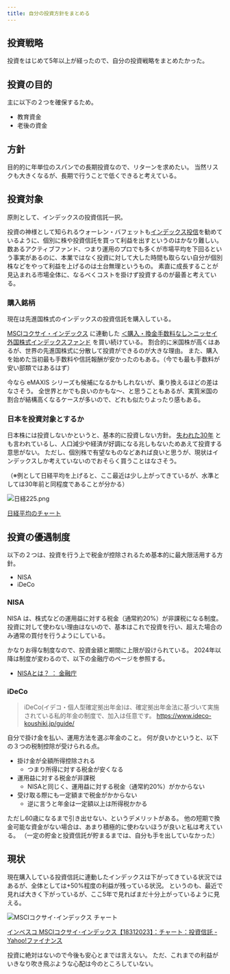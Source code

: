 ```yaml
---
title: 自分の投資方針をまとめる
---
```


## 投資戦略

投資をはじめて5年以上が経ったので、自分の投資戦略をまとめたかった。

## 投資の目的

主に以下の２つを確保するため。

- 教育資金
- 老後の資金

## 方針

目的的に年単位のスパンでの長期投資なので、リターンを求めたい。
当然リスクも大きくなるが、長期で行うことで低くできると考えている。

## 投資対象

原則として、インデックスの投資信託一択。

投資の神様として知られるウォーレン・バフェットも[インデックス投信](https://president.jp/articles/-/49422?page=3)を勧めているように、個別に株や投資信託を買って利益を出すというのはかなり難しい。
数あるアクティブファンド、つまり運用のプロでも多くが市場平均を下回るという事実があるのに、本業ではなく投資に対して大した時間も取らない自分が個別株などをやって利益を上げるのは土台無理というもの。
素直に成長することが見込まれる市場全体に、なるべくコストを掛けず投資するのが最善と考えている。

### 購入銘柄

現在は先進国株式のインデックスの投資信託を購入している。

[MSCIコクサイ・インデックス](https://www.nam.co.jp/education/handbook/idx02.html) に連動した [＜購入・換金手数料なし＞ニッセイ外国株式インデックスファンド](https://www.nam.co.jp/fundinfo/ngkif/main.html) を買い続けている。
割合的に米国株が高くはあるが、世界の先進国株式に分散して投資ができるのが大きな理由。
また、購入を始めた当初最も手数料や信託報酬が安かったのもある。（今でも最も手数料が安い部類ではあるはず）

今なら eMAXIS シリーズも候補になるかもしれないが、乗り換えるほどの差はなさそう。
全世界とかでも良いのかもな〜、と思うこともあるが、実質米国の割合が結構高くなるケースが多いので、どれも似たりよったり感もある。

### 日本を投資対象とするか

日本株には投資しないかというと、基本的に投資しない方針。
[失われた30年](https://ja.wikipedia.org/wiki/%E5%A4%B1%E3%82%8F%E3%82%8C%E3%81%9F30%E5%B9%B4) とも言われているし、人口減少や経済が好調になる兆しもないためあえて投資する意思がない。
ただし、個別株で有望なものなどあれば良いと思うが、現状はインデックスしか考えていないのでおそらく買うことはなさそう。

（※例として日経平均を上げると、ここ最近は少し上がってきているが、水準としては30年前と同程度であることが分かる）

![日経225.png](https://mryhryki.com/file/VJgQy3cuiXNWhdsbnYr0HkLdNXUGm-Ws9AkoeKPVAT1aYWcC.png)

[日経平均のチャート](https://sekai-kabuka.com/%E4%B8%96%E7%95%8C%E3%81%AE%E6%A0%AA%E4%BE%A1/%E6%97%A5%E7%B5%8C%E5%B9%B3%E5%9D%87.html)

## 投資の優遇制度

以下の２つは、投資を行う上で税金が控除されるため基本的に最大限活用する方針。

- NISA
- iDeCo

### NISA

NISA は、株式などの運用益に対する税金（通常約20%）が非課税になる制度。
投資に対して使わない理由はないので、基本はこれで投資を行い、超えた場合のみ通常の買付を行うようにしている。

かなりお得な制度なので、投資金額と期間に上限が設けられている。
2024年以降は制度が変わるので、以下の金融庁のページを参照する。

- [NISAとは？ ： 金融庁](https://www.fsa.go.jp/policy/nisa2/about/index.html)

### iDeCo

> iDeCo(イデコ・個人型確定拠出年金)は、確定拠出年金法に基づいて実施されている私的年金の制度で、加入は任意です。
> https://www.ideco-koushiki.jp/guide/

自分で掛け金を払い、運用方法を選ぶ年金のこと。
何が良いかというと、以下の３つの税制控除が受けられる点。

- 掛け金が全額所得控除される
    - つまり所得に対する税金が安くなる
- 運用益に対する税金が非課税
    - NISAと同じく、運用益に対する税金（通常約20%）がかからない
- 受け取る際にも一定額まで税金がかからない
    - 逆に言うと年金は一定額以上は所得税かかる

ただし60歳になるまで引き出せない、というデメリットがある。
他の短期で換金可能な資金がない場合は、あまり積極的に使わないほうが良いと私は考えている。
（一定の貯金と投資信託が貯まるまでは、自分も手を出していなかった）

## 現状

現在購入している投資信託に連動したインデックスは下がってきている状況ではあるが、全体としては+50%程度の利益が残っている状況。
というのも、最近で見れば大きく下がっているが、ここ5年で見ればまだ十分上がっているように見える。

![MSCIコクサイ･インデックス チャート](https://mryhryki.com/file/VJf18agZ7Lyx9ytHbpVZmjn3xjsZmhGbA4TPsr5INUiDo0lQ.jpeg)

[インベスコ MSCIコクサイ･インデックス【18312023】：チャート：投資信託 - Yahoo!ファイナンス](https://finance.yahoo.co.jp/quote/18312023/chart?trm=5y)

投資に絶対はないので今後も安心とまでは言えない。
ただ、これまでの利益がいきなり吹き飛ぶような心配は今のところしていない。
